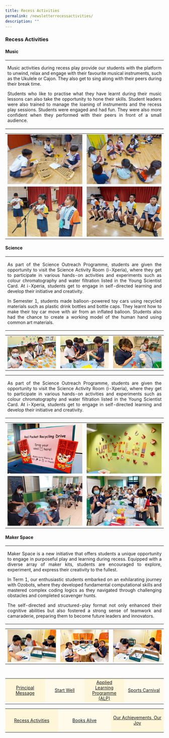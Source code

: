 ```yaml
---
title: Recess Activities
permalink: /newsletterrecessactivities/
description: ""
---
```

### **Recess Activities**

#### Music

<table><tbody>
<tr>
<td style="text-align: center; width: 60%; border:0;"><p align="justify">Music activities during recess play provide our students with the platform to unwind, relax and engage with their favourite musical instruments, such as the Ukulele or Cajon. They also get to sing along with their peers during their break time. </p>
	
<p align="justify">Students who like to practise what they have learnt during their music lessons can also take the opportunity to hone their skills. Student leaders were also trained to manage the loaning of instruments and the recess play sessions.  Students were engaged and had fun. They were also more confident when they performed with their peers in front of a small audience.</p>
	</td>
</tr></tbody></table>

<table><tbody>
<tr>
<td style="width: 50%; border:0;"><img src="/images/Newsletter/newsletter04_01.jpg"></td>
<td style="width: 50%; border:0;"><img src="/images/Newsletter/newsletter04_02.jpg"></td>
</tr>
<tr>
<td style="width: 50%;"><img src="/images/Newsletter/newsletter04_03.jpg"></td>
<td style="width: 50%;"><img src="/images/Newsletter/newsletter04_04.jpg"></td>
</tr>
</tbody></table>

#### Science
<table><tbody>
<tr>
<td style="text-align: center; width: 60%; border:0;"><p align="justify">As part of the Science Outreach Programme, students are given the opportunity to visit the Science Activity Room (i-Xperia), where they get to participate in various hands-on activities and experiments such as colour chromatography and water filtration listed in the Young Scientist Card. At i-Xperia, students get to engage in self-directed learning and develop their initiative and creativity.</p>
	
<p align="justify">In Semester 1, students made balloon-powered toy cars using recycled materials such as plastic drink bottles and bottle caps. They learnt how to make their toy car move with air from an inflated balloon. Students also had the chance to create a working model of the human hand using common art materials.</p>
	</td>
</tr></tbody></table>

<table><tbody>
<tr>
<td style="width: 33%;"><img src="/images/Newsletter/newsletter04_05.jpg"></td>
<td style="width: 33%;"><img src="/images/Newsletter/newsletter04_06.jpg"></td>
<td style="width: 33%;"><img src="/images/Newsletter/newsletter04_07.jpg"></td>
</tr>
</tbody></table>

<table><tbody>
<tr>
<td style="text-align: center; width: 60%; border:0;"><p align="justify">As part of the Science Outreach Programme, students are given the opportunity to visit the Science Activity Room (i-Xperia), where they get to participate in various hands-on activities and experiments such as colour chromatography and water filtration listed in the Young Scientist Card. At i-Xperia, students get to engage in self-directed learning and develop their initiative and creativity.</p>
	</td></tr>
</tbody></table>

<table><tbody>
<tr>
<td style="width: 50%; border:0;"><img src="/images/Newsletter/newsletter04_08.jpg"></td>
<td style="width: 50%; border:0;"><img src="/images/Newsletter/newsletter04_09.jpg"></td>
</tr>
<tr>
<td style="width: 50%;"><img src="/images/Newsletter/newsletter04_10.jpg"></td>
<td style="width: 50%;"><img src="/images/Newsletter/newsletter04_11.jpg"></td>
</tr>
</tbody></table>

#### Maker Space
<table><tbody>
<tr>
<td style="text-align: center; width: 60%; border:0;"><p align="justify">Maker Space is a new initiative that offers students a unique opportunity to engage in purposeful play and learning during recess. Equipped with a diverse array of maker kits, students are encouraged to explore, experiment, and express their creativity to the fullest.</p>
	
<p align="justify">In Term 1, our enthusiastic students embarked on an exhilarating journey with Ozobots, where they developed fundamental computational skills and mastered complex coding logics as they navigated through challenging obstacles and completed scavenger hunts.</p>
	
<p align="justify">The self-directed and structured-play format not only enhanced their cognitive abilities but also fostered a strong sense of teamwork and camaraderie, preparing them to become future leaders and innovators.</p>
	</td>
</tr></tbody></table>

<table><tbody>
<tr>
<td style="width: 33%;"><img src="/images/Newsletter/newsletter04_12.jpg"></td>
<td style="width: 33%;"><img src="/images/Newsletter/newsletter04_13.jpg"></td>
<td style="width: 33%;"><img src="/images/Newsletter/newsletter04_14.jpg"></td>
</tr>
</tbody></table>






<br>
<table style="width: 100%;" border="0">
<tbody>
<tr style="height: 75px;"><td style="text-align: center; width: 25%; vertical-align: middle;background-color: #FFF6D9; border-color: white;"><a href="/newsletterprincipalmessage/">Principal Message</a></td>
<td style="text-align: center; width: 25%; vertical-align: middle;background-color: #FFFAEA; border-color: white;"><a href="/newsletterstartwell">Start Well </a></td>
<td style="text-align: center; width: 25%; vertical-align: middle;background-color: #FFF6D9; border-color: white;"><a href="/newsletteralp">Applied Learning Programme (ALP)</a></td>
<td style="text-align: center; width: 25%; vertical-align: middle; background-color: #FFFAEA; border-color: white;"><a href="/newslettersportcarnival">Sports Carnival</a></td>
	</tr><tr><td></td></tr></tbody>
</table>
	
<table style="width: 100%;" border="0">
<tbody>
<tr style="height: 75px;"><td style="text-align: center; width: 33%; vertical-align: middle;background-color: #FFF6D9; border-color: white;"><a href="/newsletterrecessactivities">Recess Activities</a></td>
<td style="text-align: center; width: 33%; vertical-align: middle; background-color: #FFFAEA; border-color: white;"><a href="/newsletterbooksalive">Books Alive</a></td>
<td style="text-align: center; width: 33%; vertical-align: middle;background-color: #FFF6D9; border-color: white;"><a href="/newsletterourachievements">Our Achievements, Our Joy</a></td>
</tr></tbody>
</table>